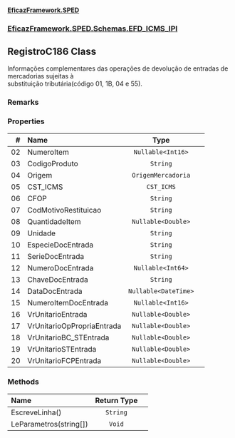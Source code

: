 #### [EficazFramework.SPED](EficazFrameworkSPED.md 'EficazFramework SPED')
### [EficazFramework.SPED.Schemas.EFD_ICMS_IPI](EficazFramework.SPED.Schemas.EFD_ICMS_IPI.md 'EficazFramework.SPED.Schemas.EFD_ICMS_IPI')

## RegistroC186 Class

Informações complementares das operações de devolução de entradas de mercadorias sujeitas à  
substituição tributária(código 01, 1B, 04 e 55).

### Remarks
### Properties

| # | Name | Type | |
| ---: | :--- | :---: | :--- |
| 02 | NumeroItem | `Nullable<Int16>` |  |
| 03 | CodigoProduto | `String` |  |
| 04 | Origem | `OrigemMercadoria` |  |
| 05 | CST_ICMS | `CST_ICMS` |  |
| 06 | CFOP | `String` |  |
| 07 | CodMotivoRestituicao | `String` |  |
| 08 | QuantidadeItem | `Nullable<Double>` |  |
| 09 | Unidade | `String` |  |
| 10 | EspecieDocEntrada | `String` |  |
| 11 | SerieDocEntrada | `String` |  |
| 12 | NumeroDocEntrada | `Nullable<Int64>` |  |
| 13 | ChaveDocEntrada | `String` |  |
| 14 | DataDocEntrada | `Nullable<DateTime>` |  |
| 15 | NumeroItemDocEntrada | `Nullable<Int16>` |  |
| 16 | VrUnitarioEntrada | `Nullable<Double>` |  |
| 17 | VrUnitarioOpPropriaEntrada | `Nullable<Double>` |  |
| 18 | VrUnitarioBC_STEntrada | `Nullable<Double>` |  |
| 19 | VrUnitarioSTEntrada | `Nullable<Double>` |  |
| 20 | VrUnitarioFCPEntrada | `Nullable<Double>` |  |
### Methods

| Name | Return Type | |
| :--- | :---: | :--- |
| EscreveLinha() | `String` |  |
| LeParametros(string[]) | `Void` |  |
